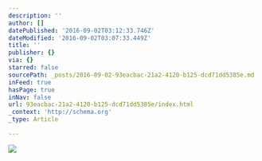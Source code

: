 ```yaml
---
description: ''
author: []
datePublished: '2016-09-02T03:12:33.746Z'
dateModified: '2016-09-02T03:07:33.449Z'
title: ''
publisher: {}
via: {}
starred: false
sourcePath: _posts/2016-09-02-93eacbac-21a2-4120-b125-dcd71dd5385e.md
inFeed: true
hasPage: true
inNav: false
url: 93eacbac-21a2-4120-b125-dcd71dd5385e/index.html
_context: 'http://schema.org'
_type: Article

---
```

![](https://the-grid-user-content.s3-us-west-2.amazonaws.com/8a5efe95-9e54-48af-a90a-3da6844c954c.jpg)